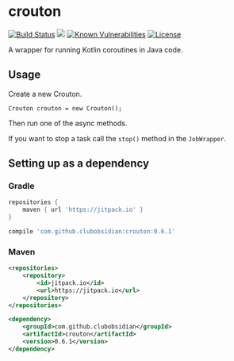 # crouton

[![Build Status](https://travis-ci.org/ClubObsidian/crouton.svg?branch=master)](https://travis-ci.org/ClubObsidian/crouton)
[![](https://jitpack.io/v/clubobsidian/crouton.svg)](https://jitpack.io/#clubobsidian/crouton)
[![Known Vulnerabilities](https://snyk.io/test/github/ClubObsidian/crouton/badge.svg?targetFile=build.gradle)](https://snyk.io/test/github/ClubObsidian/crouton?targetFile=build.gradle)
[![License](https://img.shields.io/badge/License-Apache%202.0-blue.svg)](https://opensource.org/licenses/Apache-2.0)


A wrapper for running Kotlin coroutines in Java code.

## Usage

Create a new Crouton.

`Crouton crouton = new Crouton();`

Then run one of the async methods.

If you want to stop a task call the `stop()` method in the `JobWrapper`.

## Setting up as a dependency

### Gradle

``` groovy
repositories {
	maven { url 'https://jitpack.io' }
}

compile 'com.github.clubobsidian:crouton:0.6.1'
```

### Maven

``` xml
<repositories>
	<repository>
		<id>jitpack.io</id>
		<url>https://jitpack.io</url>
	</repository>
</repositories>

<dependency>
	<groupId>com.github.clubobsidian</groupId>
	<artifactId>crouton</artifactId>
	<version>0.6.1</version>
</dependency>
```
